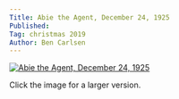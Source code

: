 ```yaml
---
Title: Abie the Agent, December 24, 1925
Published:
Tag: christmas 2019
Author: Ben Carlsen
---
```


[![Abie the Agent, December 24, 1925](http://blog.arkholt.com/media/decstrips2019/09-abie-the-agent-Thu__Dec_24__1925_.jpg)](http://blog.arkholt.com/media/decstrips2019/09-abie-the-agent-Thu__Dec_24__1925_.jpg)

Click the image for a larger version.

